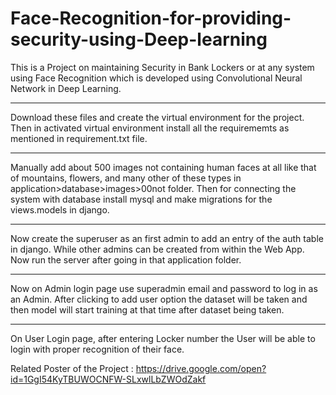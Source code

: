 # Face-Recognition-for-providing-security-using-Deep-learning
This is a Project on maintaining Security in Bank Lockers or at any system using Face Recognition which is developed using Convolutional Neural Network in Deep Learning.

------------------------------------------------------------------------------------------------------------------------------------------

Download these files and create the virtual environment for the project.
Then in activated virtual environment install all the requirememts as mentioned in requirement.txt file.

------------------------------------------------------------------------------------------------------------------------------------------

Manually add about 500 images not containing human faces at all like that of mountains, flowers, and many other of these types in application>database>images>00not folder.
Then for connecting the system with database install mysql and make migrations for the views.models in django.

------------------------------------------------------------------------------------------------------------------------------------------

Now create the superuser as an first admin to add an entry of the auth table in django. While other admins can be created from within the Web App.
Now run the server after going in that application folder.

------------------------------------------------------------------------------------------------------------------------------------------

Now on Admin login page use superadmin email and password to log in as an Admin.
After clicking to add user option the dataset will be taken and then model will start training at that time after dataset being taken.

------------------------------------------------------------------------------------------------------------------------------------------

On User Login page, after entering Locker number the User will be able to login with proper recognition of their face.

Related Poster of the Project : https://drive.google.com/open?id=1GgI54KyTBUWOCNFW-SLxwlLbZWOdZakf
